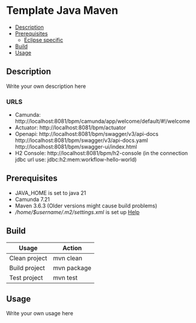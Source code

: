 # Template Java Maven

- [Description](#description)
- [Prerequisites](#prerequisites)
    - [Eclipse specific](#eclipse-specific)
- [Build](#build)
- [Usage](#usage)

## Description

Write your own description here

### URLS

- Camunda: http://localhost:8081/bpm/camunda/app/welcome/default/#!/welcome
- Actuator: http://localhost:8081/bpm/actuator
- Openapi: http://localhost:8081/bpm/swagger/v3/api-docs
           http://localhost:8081/bpm/swagger/v3/api-docs.yaml
           http://localhost:8081/bpm/swagger-ui/index.html
- H2 Console: http://localhost:8081/bpm/h2-console (in the connection jdbc url use: jdbc:h2:mem:workflow-hello-world)


## Prerequisites

- JAVA_HOME is set to java 21
- Camunda 7.21
- Maven 3.6.3 (Older versions might cause build problems)
- *_/home/$username/.m2/settings.xml_* is set
  up [Help](https://swp-confluence.atlassian.net/wiki/spaces/SWPIT/pages/411173348/How+to+Install+and+setup+maven#Setting-up-the-maven-settings)


## Build

| Usage         | Action                   |
|---------------|--------------------------|
| Clean project | mvn clean                |
| Build project | mvn package              |
| Test project  | mvn test                 |

## Usage

Write your own usage here
